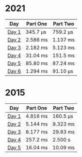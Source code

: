 # 2021

| Day                                                | Part One | Part Two |
| -------------------------------------------------- | -------- | -------- |
| [Day 1](./src/main/java/aoc/loicb/y2021/Day1.java) | 345.7 μs | 759.2 μs |
| [Day 2](./src/main/java/aoc/loicb/y2021/Day2.java) | 2.586 ms | 1.137 ms |
| [Day 3](./src/main/java/aoc/loicb/y2021/Day3.java) | 2.182 ms | 5.123 ms |
| [Day 4](./src/main/java/aoc/loicb/y2021/Day4.java) | 31.04 ms | 151.5 ms |
| [Day 5](./src/main/java/aoc/loicb/y2021/Day5.java) | 85.80 ms | 87.24 ms |
| [Day 6](./src/main/java/aoc/loicb/y2021/Day6.java) | 1.294 ms | 91.10 μs |

# 2015

| Day                                                | Part One | Part Two |
| -------------------------------------------------- | -------- | -------- |
| [Day 1](./src/main/java/aoc/loicb/y2015/Day1.java) | 4.816 ms | 160.5 μs |
| [Day 2](./src/main/java/aoc/loicb/y2015/Day2.java) | 5.144 ms | 9.323 ms |
| [Day 3](./src/main/java/aoc/loicb/y2015/Day3.java) | 8.177 ms | 29.83 ms |
| [Day 4](./src/main/java/aoc/loicb/y2015/Day4.java) | 257.2 ms | 2.500 s |
| [Day 5](./src/main/java/aoc/loicb/y2015/Day5.java) | 16.04 ms | 10.09 ms |